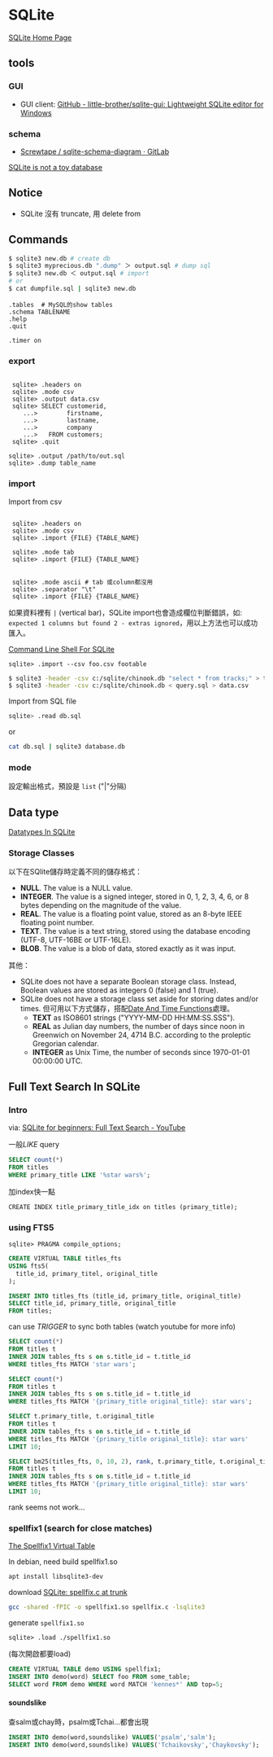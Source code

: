 # SQLite

[SQLite Home Page](https://www.sqlite.org/index.html)

## tools

### GUI

- GUI client: [GitHub - little-brother/sqlite-gui: Lightweight SQLite editor for Windows](https://github.com/little-brother/sqlite-gui?utm_source=hackernewsletter&utm_medium=email&utm_term=data)

### schema

- [Screwtape / sqlite-schema-diagram · GitLab](https://gitlab.com/Screwtapello/sqlite-schema-diagram)

[SQLite is not a toy database](https://antonz.org/sqlite-is-not-a-toy-database/)

## Notice

- SQLite 沒有 truncate, 用 delete from

## Commands

```bash
$ sqlite3 new.db # create db
$ sqlite3 myprecious.db ".dump" ＞ output.sql # dump sql
$ sqlite3 new.db ＜ output.sql # import
# or
$ cat dumpfile.sql | sqlite3 new.db
```

```text title="sqlite basic commands"
.tables  # MySQL的show tables
.schema TABLENAME
.help
.quit
```

```text title="show run-time"
.timer on
```

### export

```text title="export to csv"

 sqlite> .headers on
 sqlite> .mode csv
 sqlite> .output data.csv
 sqlite> SELECT customerid,
    ...>        firstname,
    ...>        lastname,
    ...>        company
    ...>   FROM customers;
 sqlite> .quit
```

```text title="dump sql"
sqlite> .output /path/to/out.sql
sqlite> .dump table_name
```

### import

Import from csv

```text title="import from csv"

 sqlite> .headers on
 sqlite> .mode csv
 sqlite> .import {FILE} {TABLE_NAME}
```

```text title="import from tsv (tabbed separate)"
 sqlite> .mode tab
 sqlite> .import {FILE} {TABLE_NAME}
```

```text title="import from tsv (tabbed separate), can escape double quote in text"

 sqlite> .mode ascii # tab 或column都沒用
 sqlite> .separator "\t"
 sqlite> .import {FILE} {TABLE_NAME}

```
如果資料裡有 `|` (vertical bar)，SQLite import也會造成欄位判斷錯誤，如: `expected 1 columns but found 2 - extras ignored`，用以上方法也可以成功匯入。

[Command Line Shell For SQLite](https://www.sqlite.org/cli.html)

```
sqlite> .import --csv foo.csv footable
```

```bash title="export/import csv by command"
$ sqlite3 -header -csv c:/sqlite/chinook.db "select * from tracks;" > tracks.csv
$ sqlite3 -header -csv c:/sqlite/chinook.db < query.sql > data.csv
```

Import from SQL file

```bash
sqlite> .read db.sql
```

or

```bash
cat db.sql | sqlite3 database.db
```

### mode

設定輸出格式，預設是 `list` ("|"分隔)



## Data type

[Datatypes In SQLite](https://www.sqlite.org/datatype3.html)

### Storage Classes

以下在SQlite儲存時定義不同的儲存格式：

- **NULL**. The value is a NULL value.
- **INTEGER**. The value is a signed integer, stored in 0, 1, 2, 3, 4, 6, or 8 bytes depending on the magnitude of the value.
- **REAL**. The value is a floating point value, stored as an 8-byte IEEE floating point number.
- **TEXT**. The value is a text string, stored using the database encoding (UTF-8, UTF-16BE or UTF-16LE).
- **BLOB**. The value is a blob of data, stored exactly as it was input.

其他：

- SQLite does not have a separate Boolean storage class. Instead, Boolean values are stored as integers 0 (false) and 1 (true).
- SQLite does not have a storage class set aside for storing dates and/or times. 但可用以下方式儲存，搭配[Date And Time Functions](https://www.sqlite.org/lang_datefunc.html)處理。
    - **TEXT** as ISO8601 strings ("YYYY-MM-DD HH:MM:SS.SSS").
    - **REAL** as Julian day numbers, the number of days since noon in Greenwich on November 24, 4714 B.C. according to the proleptic Gregorian calendar.
    - **INTEGER** as Unix Time, the number of seconds since 1970-01-01 00:00:00 UTC.


## Full Text Search In SQLite

### Intro

via: [SQLite for beginners: Full Text Search - YouTube](https://www.youtube.com/watch?v=eXMA_2dEMO0)

一般*LIKE* query
```sql title="LIKE operator"
SELECT count(*)
FROM titles
WHERE primary_title LIKE '%star wars%';
```

加index快一點
```
CREATE INDEX title_primary_title_idx on titles (primary_title);
```

### using FTS5

```text title="check if has fts5 installed"
sqlite> PRAGMA compile_options;
```


```sql title="create virtual table using fts5"
CREATE VIRTUAL TABLE titles_fts
USING fts5(
  title_id, primary_titel, original_title
);
```

```sql title="insert data to fts virtual table"
INSERT INTO titles_fts (title_id, primary_title, original_title)
SELECT title_id, primary_title, original_title
FROM titles;
```

can use *TRIGGER* to sync both tables (watch youtube for more info)

```sql title="match all columns"
SELECT count(*)
FROM titles t
INNER JOIN tables_fts s on s.title_id = t.title_id
WHERE titles_fts MATCH 'star wars';
```

```sql title="match specific columns"
SELECT count(*)
FROM titles t
INNER JOIN tables_fts s on s.title_id = t.title_id
WHERE titles_fts MATCH '{primary_title original_title}: star wars';
```

```sql title="get matched top 10"
SELECT t.primary_title, t.original_title
FROM titles t
INNER JOIN tables_fts s on s.title_id = t.title_id
WHERE titles_fts MATCH '{primary_title original_title}: star wars'
LIMIT 10;
```

```sql title="bm25 ranking function (0, 10, 2 is weight of column)"
SELECT bm25(titles_fts, 0, 10, 2), rank, t.primary_title, t.original_title
FROM titles t
INNER JOIN tables_fts s on s.title_id = t.title_id
WHERE titles_fts MATCH '{primary_title original_title}: star wars'
LIMIT 10;
```
rank seems not work...

### spellfix1 (search for close matches)

[The Spellfix1 Virtual Table](https://www.sqlite.org/spellfix1.html)

In debian, need build spellfix1.so

```bash
apt install libsqlite3-dev
```
download [SQLite: spellfix.c at trunk](https://www.sqlite.org/src/file?name=ext/misc/spellfix.c&ci=trunk)

```bash
gcc -shared -fPIC -o spellfix1.so spellfix.c -lsqlite3
```

generate `spellfix1.so`

```text
sqlite> .load ./spellfix1.so
```

(每次開啟都要load)

```sql
CREATE VIRTUAL TABLE demo USING spellfix1;
INSERT INTO demo(word) SELECT foo FROM some_table;
SELECT word FROM demo WHERE word MATCH 'kennes*' AND top=5;
```

#### soundslike

查salm或chay時，psalm或Tchai...都會出現

```sql
INSERT INTO demo(word,soundslike) VALUES('psalm','salm');
INSERT INTO demo(word,soundslike) VALUES('Tchaikovsky','Chaykovsky');
```
